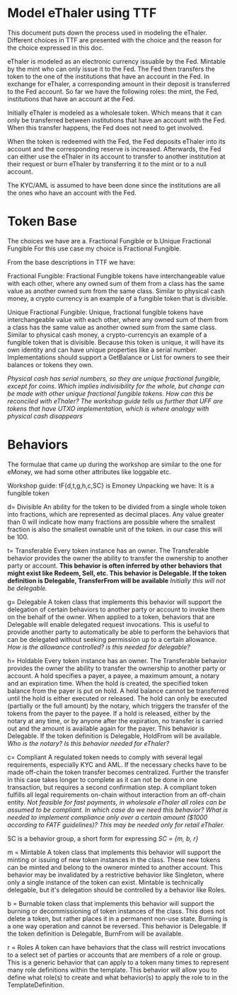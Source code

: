 # Model eThaler using TTF

This document puts down the process used in modeling the eThaler. Different choices in TTF are presented with the choice and the reason for the choice expressed in this doc.

eThaler is modeled as an electronic currency issuable by the Fed. Mintable by the mint who can only issue it to the Fed. The Fed then transfers the token to the one of the institutions that have an account in the Fed. In exchange for eThaler, a corresponding amount in their deposit is transferred to the Fed account. So far we have the following roles: the mint, the Fed, institutions that have an account at the Fed.

Initially eThaler is modeled as a wholesale token. Which means that it can only be transferred between institutions that have an account with the Fed. When this transfer happens, the Fed does not need to get involved.

When the token is redeemed with the Fed, the Fed deposits eThaler into its account and the corresponding reserve is increased. Afterwards, the Fed can either use the eThaler in its account to transfer to another institution at their request or burn eThaler by transferring it to the mint or to a null account.

The KYC/AML is assumed to have been done since the institutions are all the ones who have an account with the Fed.

# Token Base

The choices we have are a. Fractional Fungible or b.Unique Fractional Fungible
For this use case my choice is Fractional Fungible.

From the base descriptions in TTF we have:

Fractional Fungible: Fractional Fungible tokens have interchangeable value with each other, where any owned sum of them from a class has the same value as another owned sum from the same class. Similar to physical cash money, a crypto currency is an example of a fungible token that is divisible.

Unique Fractional Fungible: Unique, fractional fungible tokens have interchangeable value with each other, where any owned sum of them from a class has the same value as another owned sum from the same class. Similar to physical cash money, a crypto-currencyis an example of a fungible token that is divisible. Because this token is unique, it will have its own identity and can have unique properties like a serial number. Implementations should support a GetBalance or List for owners to see their balances or tokens they own. 

_Physical cash has serial numbers, so they are unique fractional fungible, except for coins. Which implies indivisibility for the whole, but change can be made with other unique fractional fungible tokens. How can this be reconciled with eThaler? The workshop guide tells us further that UFF are tokens that have UTXO implementation, which is where analogy with physical cash disappears_

# Behaviors

The formulae that came up during the workshop are similar to the one for eMoney, we had some other attributes like loggable etc.

Workshop guide: tF{d,t,g,h,c,SC} is Emoney
Unpacking we have: It is a fungible token

d= Divisible An ability for the token to be divided from a single whole token into fractions, which are represented as decimal places. Any value greater than 0 will indicate how many fractions are possible where the smallest fraction is also the smallest ownable unit of the token. in our case this will be 100.

t= Transferable Every token instance has an owner. The Transferable behavior provides the owner the ability to transfer the ownership to another party or account. **This behavior is often inferred by other behaviors that might exist like Redeem, Sell, etc. This behavior is Delegable. If the token definition is Delegable, TransferFrom will be available** _Initially this will not be delegable._

g= Delegable A token class that implements this behavior will support the delegation of certain behaviors to another party or account to invoke them on the behalf of the owner. When applied to a token, behaviors that are Delegable will enable delegated request invocations. This is useful to provide another party to automatically be able to perform the behaviors that can be delegated without seeking permission up to a certain allowance. _How is the allowance controlled? is this needed for delegable?_

h= Holdable Every token instance has an owner. The Transferable behavior provides the owner the ability to transfer the ownership to another party or account. A hold specifies a payer, a payee, a maximum amount, a notary and an expiration time. When the hold is created, the specified token balance from the payer is put on hold. A held balance cannot be transferred until the hold is either executed or released. The hold can only be executed (partially or the full amount) by the notary, which triggers the transfer of the tokens from the payer to the payee. If a hold is released, either by the notary at any time, or by anyone after the expiration, no transfer is carried out and the amount is available again for the payer. This behavior is Delegable. If the token definition is Delegable, HoldFrom will be available.  _Who is the notary? Is this behavior needed for eThaler?_

c= Compliant A regulated token needs to comply with several legal requirements, especially KYC and AML. If the necessary checks have to be made off-chain the token transfer becomes centralized. Further the transfer in this case takes longer to complete as it can not be done in one transaction, but requires a second confirmation step. A compliant token fulfills all legal requirements on-chain without interaction from an off-chain entity. _Not feasible for fast payments, in wholesale eThaler all roles can be assumed to be compliant. In which case do we need this behavior? What is needed to implement compliance only over a certain amount ($1000 according to FATF guidelines)? This may be needed only for retail eThaler._

SC is a behavior group, a short form for expressing *SC = {m, b, r}*

m = Mintable A token class that implements this behavior will support the minting or issuing of new token instances in the class. These new tokens can be minted and belong to the owneror minted to another account. This behavior may be invalidated by a restrictive behavior like Singleton, where only a single instance of the token can exist. Mintable is technically delegable, but it's delegation should be controlled by a behavior like Roles. 

b = Burnable token class that implements this behavior will support the burning or decommissioning of token instances of the class. This does not delete a token, but rather places it in a permanent non-use state.  Burning is a one way operation and cannot be reversed. This behavior is Delegable. If the token definition is Delegable, BurnFrom will be available.

r = Roles A token can have behaviors that the class will restrict invocations to a select set of parties or accounts that are members of a role or group.  This is a generic behavior that can apply to a token many times to represent many role definitions within the template. This behavior will allow you to define what role(s) to create and what behavior(s) to apply the role to in the TemplateDefinition.



